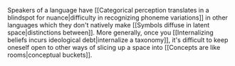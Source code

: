 ---
---

Speakers of a language have [[Categorical perception translates in a blindspot for nuance|difficulty in recognizing phoneme variations]] in other languages which they don't natively make [[Symbols diffuse in latent space|distinctions between]]. More generally, once you [[Internalizing beliefs incurs ideological debt|internalize a taxonomy]], it's difficult to keep oneself open to other ways of slicing up a space into [[Concepts are like rooms|conceptual buckets]].